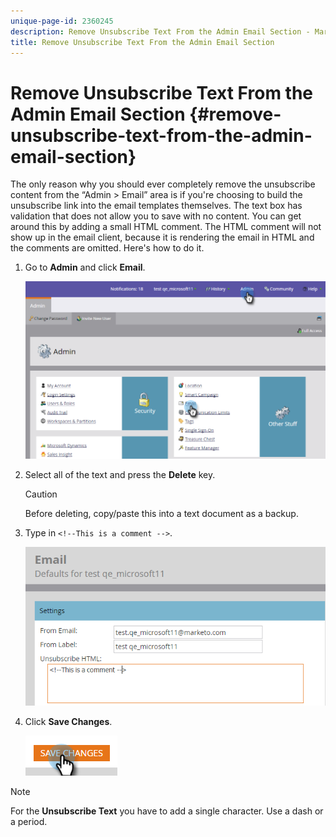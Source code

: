 ```yaml
---
unique-page-id: 2360245
description: Remove Unsubscribe Text From the Admin Email Section - Marketo Docs - Product Documentation
title: Remove Unsubscribe Text From the Admin Email Section
---
```


# Remove Unsubscribe Text From the Admin Email Section {#remove-unsubscribe-text-from-the-admin-email-section}

The only reason why you should ever completely remove the unsubscribe content from the “Admin > Email” area is if you're choosing to build the unsubscribe link into the email templates themselves. The text box has validation that does not allow you to save with no content. You can get around this by adding a small HTML comment. The HTML comment will not show up in the email client, because it is rendering the email in HTML and the comments are omitted. Here's how to do it.

1. Go to **Admin** and click **Email**.

   ![](assets/image2016-8-26-13-3a57-3a9.png)

1. Select all of the text and press the **Delete** key.

   >[!CAUTION]
   >
   >Before deleting, copy/paste this into a text document as a backup.

1. Type in `<!--This is a comment -->`.

   ![](assets/image2016-8-26-13-3a53-3a15.png)

1. Click **Save Changes**.

   ![](assets/image2016-8-26-13-3a59-3a40.png)

>[!NOTE]
>
>For the **Unsubscribe Text** you have to add a single character. Use a dash or a period.
